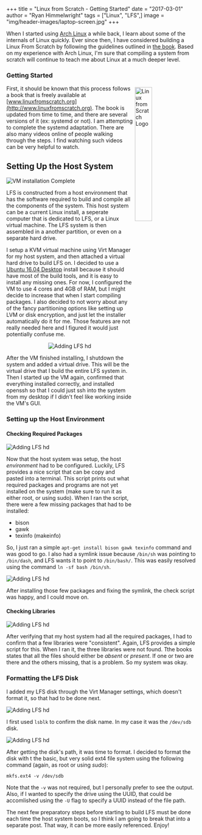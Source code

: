 +++
title  = "Linux from Scratch - Getting Started"
date   = "2017-03-01"
author = "Ryan Himmelwright"
tags   = ["Linux", "LFS",]
image  = "img/header-images/laptop-screen.jpg"
+++

When I started using [Arch Linux](https://www.archlinux.org) a while back, I learn about some of the internals of Linux quickly. Ever since then, I have considered building a Linux From Scratch by following the guidelines outlined in [the book](http://www.linuxfromscratch.org). Based on my experience with Arch Linux, I'm sure that compiling a system from scratch will continue to teach me about Linux at a much deeper level.

<!--more-->

### Getting Started
<img alt="Linux from Scratch Logo" src="../../img/posts/LFS-intro/book-cover.jpg" style="width: 30%; float: right; margin: 5px 15px 5px 5px"/>

First, it should be known that this process follows a book that is freely available at [www.linuxfromscratch.org](http://www.linuxfromscratch.org). The book is updated from time to time, and there are several versions of it (ex: systemd or not). I am attempting to complete the systemd adaptation. There are also many videos online of people walking through the steps. I find watching such videos can be very helpful to watch.


## Setting Up the Host System
<img alt="VM installation Complete" src="../../img/posts/LFS-intro/VM-install.png" style="max-width: 100%;"/>

LFS is constructed from a host environment that has the software required to build and compile all the components of the system. This host system can be a current Linux install, a seperate computer that is dedicated to LFS, or a Linux virtual machine. The LFS system is then assembled in a another partition, or even on a separate hard drive.

I setup a KVM virtual machine using Virt Manager for my host system, and then attached a virtual hard drive to build LFS on. I decided to use a [Ubuntu 16.04 Desktop](https://www.ubuntu.com/download/desktop) install because it should have most of the build tools, and it is easy to install any missing ones. For now, I configured the VM to use 4 cores and 4GB of RAM, but I might decide to increase that when I start compiling packages. I also decided to not worry about any of the fancy partitioning options like setting up LVM or disk encryption, and just let the installer automatically do it for me. Those features are not really needed here and I figured it would just potentially confuse me.

<center><img alt="Adding LFS hd" src="../../img/posts/LFS-intro/HD-add.png" style="max-width: 100%;"/></center>

After the VM finished installing, I shutdown the system and added a virtual drive. This will be the virtual drive that I build the entire LFS system in. Then I started up the VM again, confirmed that everything installed correctly, and installed openssh so that I could just ssh into the system from my desktop if I didn't feel like working inside the VM's GUI.

### Setting up the Host Environment
#### Checking Required Packages
<img alt="Adding LFS hd" src="../../img/posts/LFS-intro/environment-check-pre.png" style="max-width: 100%;"/>

Now that the host system was setup, the host *environment* had to be configured. Luckily, LFS provides a nice script that can be copy and pasted into a terminal. This script prints out what required packages and programs are not yet installed on the system (make sure to run it as either root, or using sudo). When I ran the script, there were a few missing packages that had to be installed:

- bison
- gawk
- texinfo (makeinfo)

So, I just ran a simple `apt-get install bison gawk texinfo` command and was good to go. I also had a symlink issue because `/bin/sh` was pointing to `/bin/dash`, and LFS wants it to point to `/bin/bash/`. This was easily resolved using the command `ln -sf bash /bin/sh`.

<img alt="Adding LFS hd" src="../../img/posts/LFS-intro/environment-check-post.png" style="max-width: 100%;"/>

After installing those few packages and fixing the symlink, the check script was happy, and I could move on.


#### Checking Libraries
<img alt="Adding LFS hd" src="../../img/posts/LFS-intro/library-check.png" style="max-width: 100%;"/>

After verifying that my host system had all the required packages, I had to confirm that a few libraries were "consistent". Again, LFS provides a simple script for this. When I ran it, the three libraries were not found. Tthe books states that all the files should either be *absent* or *present*. If one or two are there and the others missing, that is a problem. So my system was okay.

### Formatting the LFS Disk
I added my LFS disk through the Virt Manager settings, which doesn't format it, so that had to be done next. 

<img alt="Adding LFS hd" src="../../img/posts/LFS-intro/disks.png" style="max-width: 100%;"/>

I first used `lsblk` to confirm the disk name. In my case it was the `/dev/sdb` disk.

<img alt="Adding LFS hd" src="../../img/posts/LFS-intro/mkfs.png" style="max-width: 100%;"/>

After getting the disk's path, it was time to format. I decided to format the disk with t the basic, but very solid ext4 file system using the following command (again, as root or using *sudo*):

`mkfs.ext4 -v /dev/sdb`

Note that the `-v` was not required, but I personally prefer to see the output. Also, if I wanted to specify the drive using the UUID, that could be accomlished using the `-U` flag to specify a UUID instead of the file path.

The next few preparatory steps before starting to build LFS must be done each time the host system boots, so I think I am going to break that into a separate post. That way, it can be more easily referenced. Enjoy!
